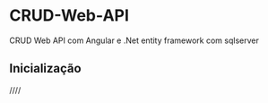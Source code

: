 # CRUD-Web-API
CRUD Web API com Angular e .Net entity framework com sqlserver

## Inicialização

////
